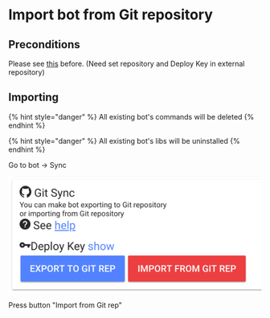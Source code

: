 # Import bot from Git repository

## Preconditions

Please see [this](https://help.bots.business/git#requirements) before. \(Need set repository and Deploy Key in external repository\)

## Importing

{% hint style="danger" %}
All existing bot's commands will be deleted
{% endhint %}

{% hint style="danger" %}
All existing bot's libs will be uninstalled
{% endhint %}

Go to bot -&gt; Sync

![](../.gitbook/assets/image%20%2845%29.png)

Press button "Import from Git rep"



